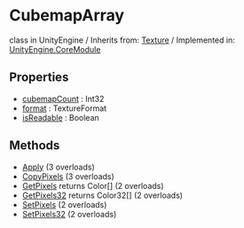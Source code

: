 # CubemapArray
class in UnityEngine
 / Inherits from: <a href="https://docs.unity3d.com/6000.0/Documentation/ScriptReference/Texture.html">Texture</a> / Implemented in: <a href="https://docs.unity3d.com/6000.0/Documentation/ScriptReference/UnityEngine.CoreModule.html">UnityEngine.CoreModule</a>
## Properties
- <a href="https://docs.unity3d.com/6000.0/Documentation/ScriptReference/CubemapArray-cubemapCount.html">cubemapCount</a> : Int32
- <a href="https://docs.unity3d.com/6000.0/Documentation/ScriptReference/CubemapArray-format.html">format</a> : TextureFormat
- <a href="https://docs.unity3d.com/6000.0/Documentation/ScriptReference/CubemapArray-isReadable.html">isReadable</a> : Boolean
## Methods
- <a href="https://docs.unity3d.com/6000.0/Documentation/ScriptReference/CubemapArray.Apply.html">Apply</a> (3 overloads)
- <a href="https://docs.unity3d.com/6000.0/Documentation/ScriptReference/CubemapArray.CopyPixels.html">CopyPixels</a> (3 overloads)
- <a href="https://docs.unity3d.com/6000.0/Documentation/ScriptReference/CubemapArray.GetPixels.html">GetPixels</a> returns Color[] (2 overloads)
- <a href="https://docs.unity3d.com/6000.0/Documentation/ScriptReference/CubemapArray.GetPixels32.html">GetPixels32</a> returns Color32[] (2 overloads)
- <a href="https://docs.unity3d.com/6000.0/Documentation/ScriptReference/CubemapArray.SetPixels.html">SetPixels</a> (2 overloads)
- <a href="https://docs.unity3d.com/6000.0/Documentation/ScriptReference/CubemapArray.SetPixels32.html">SetPixels32</a> (2 overloads)
